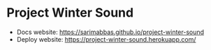 # Project Winter Sound

- Docs website: <https://sarimabbas.github.io/project-winter-sound>
- Deploy website: <https://project-winter-sound.herokuapp.com/>